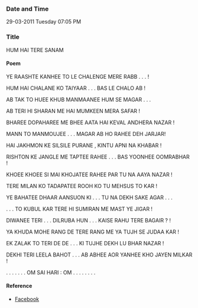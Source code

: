 ### Date and Time

29-03-2011 Tuesday 07:05 PM

### Title

HUM HAI TERE SANAM

#### Poem

YE RAASHTE KANHEE TO LE CHALENGE MERE RABB . . . !

HUM HAI CHALANE KO TAIYAAR . . . BAS LE CHALO AB !

AB TAK TO HUEE KHUB MANMAANEE HUM SE MAGAR . . .

AB TERI HI SHARAN ME HAI MUMKEEN MERA SAFAR !

BHAREE DOPAHAREE ME BHEE AATA HAI KEVAL ANDHERA NAZAR !

MANN TO MANMOUJEE . . . MAGAR AB HO RAHEE DEH JARJAR!

HAI JAKHMON KE SILSILE PURANE , KINTU APNI NA KHABAR !

RISHTON KE JANGLE ME TAPTEE RAHEE . . . BAS YOONHEE OOMRABHAR !

KHOEE KHOEE SI MAI KHOJATEE RAHEE PAR TU NA AAYA NAZAR !

TERE MILAN KO TADAPATEE ROOH KO TU MEHSUS TO KAR !

YE BAHATEE DHAAR AANSUON KI . . . TU NA DEKH SAKE AGAR . . .

. . . TO KUBUL KAR TERE HI SUMIRAN ME MAST YE JIGAR !

DIWANEE TERI . . . DILRUBA HUN  . . . KAISE RAHU TERE BAGAIR ? !

YA KHUDA MOHE RANG DE TERE RANG ME YA TUJH SE JUDAA KAR !

EK ZALAK TO TERI DE DE . . . KI TUJHE DEKH LU BHAR NAZAR !

DEKHI TERI LEELA BAHOT . . . AB ABHEE AOR YANHEE KHO JAYEN MILKAR !

. . . . . . . OM SAI HARI : OM . . . . . . . . 

#### Reference

* [Facebook](https://www.facebook.com/share/F6ihLDEhbjSV619S/)
